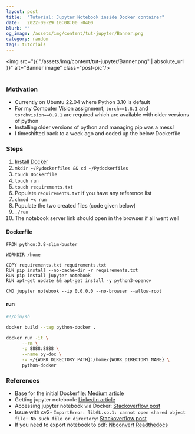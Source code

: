 ```yaml
---
layout: post
title:  "Tutorial: Jupyter Notebook inside Docker container"
date:   2022-09-29 10:08:00 -0400
blurb: ""
og_image: /assets/img/content/tut-jupyter/Banner.png
category: random
tags: tutorials
---
```


<img src="{{ "/assets/img/content/tut-jupyter/Banner.png" | absolute_url }}" alt="Banner image" class="post-pic"/>
<br />
<br />

### Motivation
- Currently on Ubuntu 22.04 where Python 3.10 is default
- For my Computer Vision assignment, `torch==1.8.1` and `torchvision==0.9.1` are required which are available with older versions of python
- Installing older versions of python and managing pip was a mess!
- I timeshifted back to a week ago and coded up the below Dockerfile

### Steps
1. [Install Docker](https://docs.docker.com/engine/install/)
1. `mkdir ~/Pydockerfiles && cd ~/Pydockerfiles`
1. `touch Dockerfile`
1. `touch run`
1. `touch requirements.txt`
1. Populate `requirements.txt` if you have any reference list
1. `chmod +x run`
1. Populate the two created files (code given below)
1. `./run`
1. The notebook server link should open in the browser if all went well

#### Dockerfile
```docker
FROM python:3.8-slim-buster

WORKDIR /home

COPY requirements.txt requirements.txt
RUN pip install --no-cache-dir -r requirements.txt
RUN pip install jupyter notebook
RUN apt-get update && apt-get install -y python3-opencv

CMD jupyter notebook --ip 0.0.0.0 --no-browser --allow-root
```

#### run
```sh
#!/bin/sh

docker build --tag python-docker .

docker run -it \
      --rm \
      -p 8888:8888 \
      --name py-doc \
      -v ~/{WORK_DIRECTORY_PATH}:/home/{WORK_DIRECTORY_NAME} \
      python-docker
```

### References
- Base for the initial Dockerfile: [Medium article](https://medium.com/fintechexplained/running-python-in-docker-container-58cda726d574)
- Getting jupyter notebook: [LinkedIn article](https://www.linkedin.com/pulse/running-jupyter-notebook-docker-container-faraz-ali/)
- Accessing jupyter notebook via Docker: [Stackoverflow post](https://stackoverflow.com/a/48986548)
- Issue with cv2- `ImportError: libGL.so.1: cannot open shared object file: No such file or directory`: [Stackoverflow post](https://stackoverflow.com/a/66473309)
- If you need to export notebook to pdf: [Nbconvert Readthedocs](https://nbconvert.readthedocs.io/en/latest/install.html#installing-tex)

